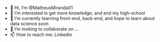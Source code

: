 - 👋 Hi, I’m @MatheusMiranda01
- 👀 I’m interested in get more knowledge, and end my high-school
- 🌱 I’m currently learning front-end, back-end, and hope to learn about data science soon
- 💞️ I’m looking to collaborate on ...
- 📫 How to reach me: Linkedin

<!---
MatheusMiranda01/MatheusMiranda01 is a ✨ special ✨ repository because its `README.md` (this file) appears on your GitHub profile.
You can click the Preview link to take a look at your changes.
--->
